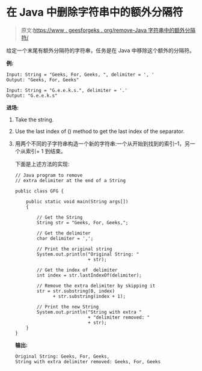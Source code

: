 # 在 Java 中删除字符串中的额外分隔符

> 原文:[https://www . geesforgeks . org/remove-Java 字符串中的额外分隔符/](https://www.geeksforgeeks.org/remove-extra-delimiter-from-a-string-in-java/)

给定一个末尾有额外分隔符的字符串，任务是在 Java 中移除这个额外的分隔符。

**例:**

```
Input: String = "Geeks, For, Geeks, ", delimiter = ', '
Output: "Geeks, For, Geeks"

Input: String = "G.e.e.k.s.", delimiter = '.'
Output: "G.e.e.k.s"

```

**进场:**

1.  Take the string.
2.  Use the last index of () method to get the last index of the separator.
3.  用两个不同的子字符串构造一个新的字符串:一个从开始到找到的索引–1，另一个从索引+ 1 到结束。

    下面是上述方法的实现:

    ```
    // Java program to remove
    // extra delimiter at the end of a String

    public class GFG {

        public static void main(String args[])
        {

            // Get the String
            String str = "Geeks, For, Geeks,";

            // Get the delimiter
            char delimiter = ',';

            // Print the original string
            System.out.println("Original String: "
                               + str);

            // Get the index of  delimiter
            int index = str.lastIndexOf(delimiter);

            // Remove the extra delimiter by skipping it
            str = str.substring(0, index)
                  + str.substring(index + 1);

            // Print the new String
            System.out.println("String with extra "
                               + "delimiter removed: "
                               + str);
        }
    }
    ```

    **输出:**

    ```
    Original String: Geeks, For, Geeks,
    String with extra delimiter removed: Geeks, For, Geeks

    ```
